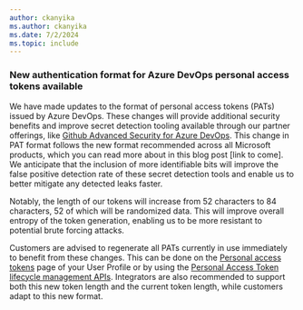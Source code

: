 ```yaml
---
author: ckanyika
ms.author: ckanyika
ms.date: 7/2/2024
ms.topic: include
---
```


### New authentication format for Azure DevOps personal access tokens available

We have made updates to the format of personal access tokens (PATs) issued by Azure DevOps. These changes will provide additional security benefits and improve secret detection tooling available through our partner offerings, like [Github Advanced Security for Azure DevOps](https://devblogs.microsoft.com/devops/github-advanced-security-for-azure-devops-public-preview-starts-now/). This change in PAT format follows the new format recommended across all Microsoft products, which you can read more about in this blog post [link to come]. We anticipate that the inclusion of more identifiable bits will improve the false positive detection rate of these secret detection tools and enable us to better mitigate any detected leaks faster.

Notably, the length of our tokens will increase from 52 characters to 84 characters, 52 of which will be randomized data. This will improve overall entropy of the token generation, enabling us to be more resistant to potential brute forcing attacks. 

Customers are advised to regenerate all PATs currently in use immediately to benefit from these changes. This can be done on the [Personal access tokens](https://learn.microsoft.com/en-us/azure/devops/organizations/accounts/use-personal-access-tokens-to-authenticate?view=azure-devops&tabs=Windows#modify-a-pat) page of your User Profile or by using the [Personal Access Token lifecycle management APIs](https://learn.microsoft.com/en-us/azure/devops/organizations/accounts/manage-personal-access-tokens-via-api?view=azure-devops). Integrators are also recommended to support both this new token length and the current token length, while customers adapt to this new format.